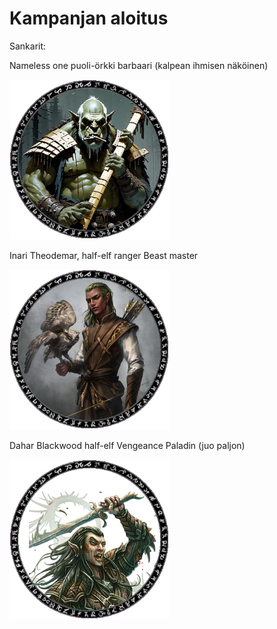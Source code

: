 # Kampanjan aloitus

Sankarit:

Nameless one puoli-örkki barbaari (kalpean ihmisen näköinen)

![Nameless One](/images/namelessone_token.png)

Inari Theodemar, half-elf ranger Beast master

![Inari Theodemar](/images/inari_token.png)

Dahar Blackwood half-elf Vengeance Paladin (juo paljon)

![Dahar Blackwood](/images/dahar_token.png)